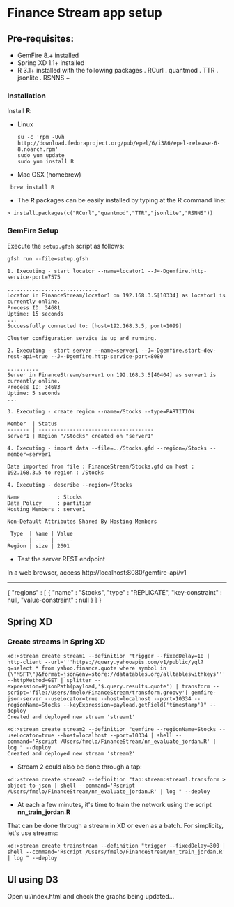 # Finance Stream app setup

##  Pre-requisites:
- GemFire 8.+ installed
- Spring XD 1.1+ installed
- R 3.1+ installed with the following packages
. RCurl
. quantmod
. TTR
. jsonlite
. RSNNS +

### Installation 

Install **R**: 

* Linux 
    ```
    su -c 'rpm -Uvh http://download.fedoraproject.org/pub/epel/6/i386/epel-release-6-8.noarch.rpm'
    sudo yum update
    sudo yum install R
    ```

* Mac OSX (homebrew)
```
 brew install R
```

* The **R** packages can be easily installed by typing at the R command line: 

```
> install.packages(c("RCurl","quantmod","TTR","jsonlite","RSNNS"))
```

### GemFire Setup

Execute the `setup.gfsh` script as follows:

```
gfsh run --file=setup.gfsh

1. Executing - start locator --name=locator1 --J=-Dgemfire.http-service-port=7575

.............................
Locator in FinanceStream/locator1 on 192.168.3.5[10334] as locator1 is currently online.
Process ID: 34681
Uptime: 15 seconds
...
Successfully connected to: [host=192.168.3.5, port=1099]

Cluster configuration service is up and running.

2. Executing - start server --name=server1 --J=-Dgemfire.start-dev-rest-api=true --J=-Dgemfire.http-service-port=8080

..........
Server in FinanceStream/server1 on 192.168.3.5[40404] as server1 is currently online.
Process ID: 34683
Uptime: 5 seconds
...

3. Executing - create region --name=/Stocks --type=PARTITION

Member  | Status
------- | -------------------------------------
server1 | Region "/Stocks" created on "server1"

4. Executing - import data --file=../Stocks.gfd --region=/Stocks --member=server1

Data imported from file : FinanceStream/Stocks.gfd on host : 192.168.3.5 to region : /Stocks

4. Executing - describe --region=/Stocks

Name            : Stocks
Data Policy     : partition
Hosting Members : server1

Non-Default Attributes Shared By Hosting Members

 Type  | Name | Value
------ | ---- | -----
Region | size | 2601
```

* Test the server REST endpoint

In a web browser, access http://localhost:8080/gemfire-api/v1

----
{
  "regions" : [ {
    "name" : "Stocks",
    "type" : "REPLICATE",
    "key-constraint" : null,
    "value-constraint" : null
  } ]
}

## Spring XD

### Create streams in Spring XD

```
xd:>stream create stream1 --definition "trigger --fixedDelay=10 | http-client --url='''https://query.yahooapis.com/v1/public/yql?q=select * from yahoo.finance.quote where symbol in (\"MSFT\")&format=json&env=store://datatables.org/alltableswithkeys''' --httpMethod=GET | splitter --expression=#jsonPath(payload,'$.query.results.quote') | transform --script='file:/Users/fmelo/FinanceStream/transform.groovy'| gemfire-json-server --useLocator=true --host=localhost --port=10334 --regionName=Stocks --keyExpression=payload.getField('timestamp')" --deploy
Created and deployed new stream 'stream1'

xd:>stream create stream2 --definition "gemfire --regionName=Stocks --useLocator=true --host=localhost --port=10334 | shell --command='Rscript /Users/fmelo/FinanceStream/nn_evaluate_jordan.R' | log " --deploy
Created and deployed new stream 'stream2'
```

* Stream 2 could also be done through a tap:

```
xd:>stream create stream2 --definition "tap:stream:stream1.transform > object-to-json | shell --command='Rscript /Users/fmelo/FinanceStream/nn_evaluate_jordan.R' | log " --deploy
```

* At each a few minutes, it's time to train the network using the script __nn_train_jordan.R__

That can be done through a stream in XD or even as a batch. For simplicity, let's use streams:

```
xd:>stream create trainstream --definition "trigger --fixedDelay=300 | shell --command='Rscript /Users/fmelo/FinanceStream/nn_train_jordan.R' | log " --deploy
```

## UI using D3

Open ui/index.html and check the graphs being updated...